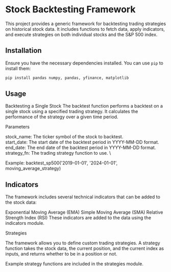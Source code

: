 # Stock Backtesting Framework

This project provides a generic framework for backtesting trading strategies on historical stock data. It includes functions to fetch data, apply indicators, and execute strategies on both individual stocks and the S&P 500 index.

## Installation

Ensure you have the necessary dependencies installed. You can use `pip` to install them:

```sh
pip install pandas numpy, pandas, yfinance, matplotlib

```

## Usage

Backtesting a Single Stock
The backtest function performs a backtest on a single stock using a specified trading strategy. It calculates the performance of the strategy over a given time period.

Parameters

stock_name: The ticker symbol of the stock to backtest. \
start_date: The start date of the backtest period in YYYY-MM-DD format. \
end_date: The end date of the backtest period in YYYY-MM-DD format. \
strategy_fn: The trading strategy function to use. \

Example: backtest_sp500('2019-01-01', '2024-01-01', moving_average_strategy)

## Indicators

The framework includes several technical indicators that can be added to the stock data:

Exponential Moving Average (EMA)
Simple Moving Average (SMA)
Relative Strength Index (RSI)
These indicators are added to the data using the indicators module.

Strategies

The framework allows you to define custom trading strategies. A strategy function takes the stock data, the current position, and the current index as inputs, and returns whether to be in a position or not.

Example strategy functions are included in the strategies module.
